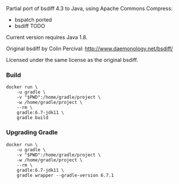 Partial port of bsdiff 4.3 to Java, using Apache Commons Compress:
- bspatch ported
- bsdiff TODO

Current version requires Java 1.8.

Original bsdiff by Colin Percival:
    http://www.daemonology.net/bsdiff/

Licensed under the same license as the original bsdiff.

### Build

    docker run \
        -u gradle \
        -v "$PWD":/home/gradle/project \
        -w /home/gradle/project \
        --rm \
        gradle:6.7-jdk11 \
        gradle build

### Upgrading Gradle

    docker run \
        -u gradle \
        -v "$PWD":/home/gradle/project \
        -w /home/gradle/project \
        --rm \
        gradle:6.7-jdk11 \
        gradle wrapper --gradle-version 6.7.1
